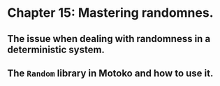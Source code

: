 # Chapter 15: Mastering randomnes.
## The issue when dealing with randomness in a deterministic system.
## The `Random` library in Motoko and how to use it.